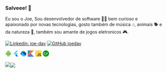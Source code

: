 ### Salveee! 👋

Eu sou o Joe, Sou desenvolvedor de software :man_technologist:
bem curioso e apaixonado por novas tecnologias, gosto também de música 🎶, animais 🐕 e da natureza 🌱,
também sou amante de jogos eletronicos :video_game:.

<!--[LinkedIn](https://www.linkedin.com/in/joe-dav/)-->
[![Linkedin: joe-dav](https://img.shields.io/badge/-joedav-blue?style=flat-square&logo=Linkedin&logoColor=white&link=https://www.linkedin.com/in/joe-dav/)](https://www.linkedin.com/in/joe-dav/)
[![GitHub joedav](https://img.shields.io/github/followers/joedav?label=follow&style=social)](https://github.com/joedav)

<code><img height="20" src="https://raw.githubusercontent.com/github/explore/80688e429a7d4ef2fca1e82350fe8e3517d3494d/topics/android/android.png"></code>
<code><img height="20" src="https://raw.githubusercontent.com/github/explore/80688e429a7d4ef2fca1e82350fe8e3517d3494d/topics/flutter/flutter.png"></code>
<code><img height="20" src="https://raw.githubusercontent.com/github/explore/80688e429a7d4ef2fca1e82350fe8e3517d3494d/topics/dart/dart.png"></code>
<code><img height="20" src="https://raw.githubusercontent.com/github/explore/80688e429a7d4ef2fca1e82350fe8e3517d3494d/topics/kotlin/kotlin.png"></code> 
<code><img height="20" src="https://raw.githubusercontent.com/github/explore/80688e429a7d4ef2fca1e82350fe8e3517d3494d/topics/javascript/javascript.png"></code>
<code><img height="20" src="https://raw.githubusercontent.com/github/explore/80688e429a7d4ef2fca1e82350fe8e3517d3494d/topics/csharp/csharp.png"></code>

<a href="https://github.com/joedav">
  <img align="left" src="https://github-readme-stats.vercel.app/api/top-langs/?username=joedav&theme=light&hide_langs_below=1&show_icons=true&title_color=ffffff&icon_color=7c97fc&text_color=7c97fc&bg_color=454a5c" />
</a>

<a href="https://github.com/joedav">
  <img align="center" src="https://github-readme-stats.vercel.app/api?username=joedav&&show_icons=true&title_color=ffffff&icon_color=7c97fc&text_color=7c97fc&bg_color=454a5c" />
</a>
<!--
**joedav/joedav** is a ✨ _special_ ✨ repository because its `README.md` (this file) appears on your GitHub profile.

Here are some ideas to get you started:

- 🔭 I’m currently working on ...
- 🌱 I’m currently learning ...
- 👯 I’m looking to collaborate on ...
- 🤔 I’m looking for help with ...
- 💬 Ask me about ...
- 📫 How to reach me: ...
- 😄 Pronouns: ...
- ⚡ Fun fact: ...
-->
